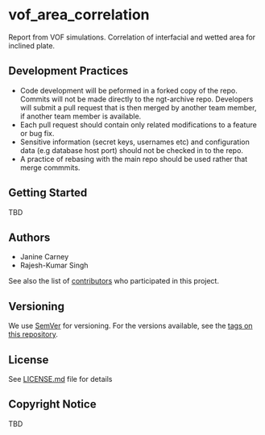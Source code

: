 # vof_area_correlation
Report from VOF simulations. Correlation of interfacial and wetted area for inclined plate.

## Development Practices

* Code development will be peformed in a forked copy of the repo. Commits will not be 
  made directly to the ngt-archive repo. Developers will submit a pull 
  request that is then merged by another team member, if another team member is available.
* Each pull request should contain only related modifications to a feature or bug fix.  
* Sensitive information (secret keys, usernames etc) and configuration data 
  (e.g database host port) should not be checked in to the repo.
* A practice of rebasing with the main repo should be used rather that merge commmits.

## Getting Started

TBD

## Authors

* Janine Carney
* Rajesh-Kumar Singh

See also the list of [contributors](https://github.com/CCSI-Toolset/vof_area_correlation/contributors) who participated in this project.

## Versioning

We use [SemVer](http://semver.org/) for versioning. For the versions available, 
see the [tags on this repository](https://github.com/vof_area_correlation/tags). 

## License

See [LICENSE.md](LICENSE.md) file for details

## Copyright Notice

TBD
